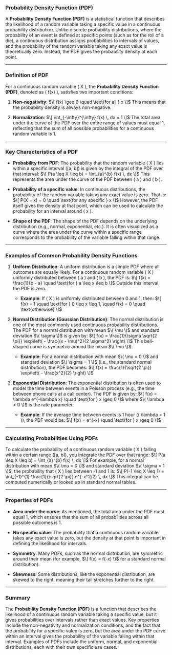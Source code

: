 ### **Probability Density Function (PDF)**

A **Probability Density Function (PDF)** is a statistical function that describes the likelihood of a random variable taking a specific value in a continuous probability distribution. Unlike discrete probability distributions, where the probability of an event is defined at specific points (such as for the roll of a die), a continuous distribution assigns probabilities to intervals of values, and the probability of the random variable taking any exact value is theoretically zero. Instead, the PDF gives the probability density at each point.

---

### **Definition of PDF**

For a continuous random variable \( X \), the **Probability Density Function (PDF)**, denoted as \( f(x) \), satisfies two important conditions:

1. **Non-negativity**:
   $\[
   f(x) \geq 0 \quad \text{for all } x
   \]$
   This means that the probability density is always non-negative.

2. **Normalization**:
   $\[
   \int_{-\infty}^{\infty} f(x) \, dx = 1
   \]$
   The total area under the curve of the PDF over the entire range of values must equal 1, reflecting that the sum of all possible probabilities for a continuous random variable is 1.

---

### **Key Characteristics of a PDF**

- **Probability from PDF**: The probability that the random variable \( X \) lies within a specific interval \([a, b]\) is given by the integral of the PDF over that interval:
  $\[
  P(a \leq X \leq b) = \int_{a}^{b} f(x) \, dx
  \]$
  This represents the area under the curve of the PDF between \( a \) and \( b \).

- **Probability of a specific value**: In continuous distributions, the probability of the random variable taking any exact value is zero. That is:
  $\[
  P(X = x) = 0 \quad \text{for any specific } x
  \]$
  However, the PDF itself gives the density at that point, which can be used to calculate the probability for an interval around \( x \).

- **Shape of the PDF**: The shape of the PDF depends on the underlying distribution (e.g., normal, exponential, etc.). It is often visualized as a curve where the area under the curve within a specific range corresponds to the probability of the variable falling within that range.

---

### **Examples of Common Probability Density Functions**

1. **Uniform Distribution**:
   A uniform distribution is a simple PDF where all outcomes are equally likely. For a continuous random variable \( X \) uniformly distributed between \( a \) and \( b \), the PDF is:
   $\[
   f(x) = \frac{1}{b - a} \quad \text{for } a \leq x \leq b
   \]$
   Outside this interval, the PDF is zero.

   - **Example**: If \( X \) is uniformly distributed between 0 and 1, then:
     $\[
     f(x) = 1 \quad \text{for } 0 \leq x \leq 1, \quad f(x) = 0 \quad \text{otherwise}
     \]$

2. **Normal Distribution (Gaussian Distribution)**:
   The normal distribution is one of the most commonly used continuous probability distributions. The PDF for a normal distribution with mean $\( \mu \)$ and standard deviation $\( \sigma \)$ is given by:
   $\[
   f(x) = \frac{1}{\sigma \sqrt{2 \pi}} \exp\left( - \frac{(x - \mu)^2}{2 \sigma^2} \right)
   \]$
   This bell-shaped curve is symmetric around the mean $\( \mu \)$.

   - **Example**: For a normal distribution with mean $\( \mu = 0 \)$ and standard deviation $\( \sigma = 1 \)$ (i.e., the standard normal distribution), the PDF becomes:
     $\[
     f(x) = \frac{1}{\sqrt{2 \pi}} \exp\left( - \frac{x^2}{2} \right)
     \]$

3. **Exponential Distribution**:
   The exponential distribution is often used to model the time between events in a Poisson process (e.g., the time between phone calls at a call center). The PDF is given by:
   $\[
   f(x) = \lambda e^{-\lambda x} \quad \text{for } x \geq 0
   \]$
   where $\( \lambda > 0 \)$ is the rate parameter.

   - **Example**: If the average time between events is 1 hour (\( \lambda = 1 \)), the PDF would be:
     $\[
     f(x) = e^{-x} \quad \text{for } x \geq 0
     \]$

---

### **Calculating Probabilities Using PDFs**

To calculate the probability of a continuous random variable \( X \) falling within a certain range \([a, b]\), you integrate the PDF over that range:
$\[
P(a \leq X \leq b) = \int_{a}^{b} f(x) \, dx
\]$
For example, for a normal distribution with mean $\( \mu = 0 \)$ and standard deviation $\( \sigma = 1 \)$, the probability that \( X \) lies between -1 and 1 is:
$\[
P(-1 \leq X \leq 1) = \int_{-1}^{1} \frac{1}{\sqrt{2 \pi}} e^{-x^2/2} \, dx
\]$
This integral can be computed numerically or looked up in standard normal tables.

---

### **Properties of PDFs**

- **Area under the curve**: As mentioned, the total area under the PDF must equal 1, which ensures that the sum of all probabilities across all possible outcomes is 1.
  
- **No specific value**: The probability that a continuous random variable takes any exact value is zero, but the density at that point is important in defining the likelihood for intervals.

- **Symmetry**: Many PDFs, such as the normal distribution, are symmetric around their mean (for example, $\( f(x) = f(-x) \)$ for a standard normal distribution).

- **Skewness**: Some distributions, like the exponential distribution, are skewed to the right, meaning their tail stretches further to the right.

---

### **Summary**

The **Probability Density Function (PDF)** is a function that describes the likelihood of a continuous random variable taking a specific value, but it gives probabilities over intervals rather than exact values. Key properties include the non-negativity and normalization conditions, and the fact that the probability for a specific value is zero, but the area under the PDF curve within an interval gives the probability of the variable falling within that interval. Examples of PDFs include the uniform, normal, and exponential distributions, each with their own specific use cases.
